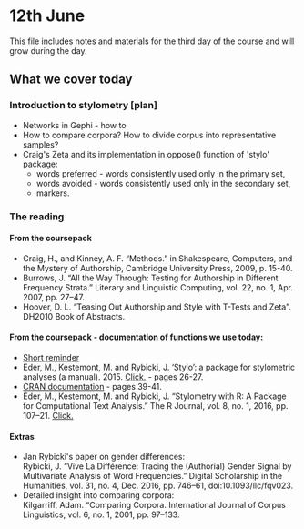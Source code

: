 # 12th June
This file includes notes and materials for the third day of the course and will grow during the day.
## What we cover today
  
### Introduction to stylometry [plan]
* Networks in Gephi - how to
* How to compare corpora? How to divide corpus into representative samples?
* Craig's Zeta and its implementation in oppose() function of 'stylo' package:
  * words preferred - words consistently used only in the primary set,
  * words avoided - words consistently used only in the secondary set,
  * markers.

### The reading
#### From the coursepack
* Craig, H., and Kinney, A. F. “Methods.” in Shakespeare, Computers, and the Mystery of Authorship, Cambridge University Press, 2009, p. 15-40.
* Burrows, J. “All the Way Through: Testing for Authorship in Different Frequency Strata.” Literary and Linguistic Computing, vol. 22, no. 1, Apr. 2007, pp. 27–47.
* Hoover, D. L. “Teasing Out Authorship and Style with T-Tests and Zeta”. DH2010 Book of Abstracts.

#### From the coursepack - documentation of functions we use today:
* [Short reminder](https://computationalstylistics.github.io/stylo_nutshell/#running-oppose)
* Eder, M., Kestemont, M. and Rybicki, J. ‘Stylo’: a package for stylometric analyses (a manual). 2015. [Click.](https://sites.google.com/site/computationalstylistics/stylo/stylo_howto.pdf?attredirects=1) - pages 26-27.
* [CRAN documentation](https://cran.r-project.org/web/packages/stylo/stylo.pdf) - pages 39-41.
* Eder, M., Kestemont, M. and Rybicki, J. “Stylometry with R: A Package for Computational Text Analysis.” The R Journal, vol. 8, no. 1, 2016, pp. 107–21. [Click.](https://journal.r-project.org/archive/2016/RJ-2016-007/RJ-2016-007.pdf) 

#### Extras
* Jan Rybicki's paper on gender differences:  
Rybicki, J. “Vive La Différence: Tracing the (Authorial) Gender Signal by Multivariate Analysis of Word Frequencies.” Digital Scholarship in the Humanities, vol. 31, no. 4, Dec. 2016, pp. 746–61, doi:10.1093/llc/fqv023.
* Detailed insight into comparing corpora:  
Kilgarriff, Adam. “Comparing Corpora. International Journal of Corpus Linguistics, vol. 6, no. 1, 2001, pp. 97–133.



